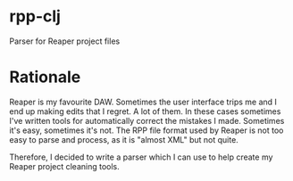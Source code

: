 # rpp-clj
Parser for Reaper project files

# Rationale
Reaper is my favourite DAW. Sometimes the user interface trips me and
I end up making edits that I regret. A lot of them. In these cases
sometimes I've written tools for automatically correct the mistakes I
made. Sometimes it's easy, sometimes it's not. The RPP file format
used by Reaper is not too easy to parse and process, as it is "almost
XML" but not quite.

Therefore, I decided to write a parser which I can use to help create my
Reaper project cleaning tools.
